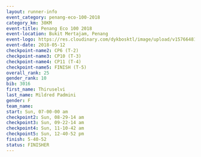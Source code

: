 ```yaml
--- 
layout: runner-info 
event_category: penang-eco-100-2018 
category_km: 30KM 
event-title: Penang Eco 100 2018 
event-location: Bukit Mertajam, Penang 
event-logo: https://res.cloudinary.com/dykbosktl/image/upload/v1576648106/Logo/Logo_lovxhg.jpg 
event-date: 2018-05-12 
checkpoint-name2: CP6 (T-2) 
checkpoint-name3: CP10 (T-3) 
checkpoint-name4: CP11 (T-4) 
checkpoint-name5: FINISH (T-5) 
overall_rank: 25
gender_rank: 10
bib: 3016
first_name: Thiruselvi
last_name: Mildred Padmini
gender: F
team_name: 
start: Sun, 07-00-00 am
checkpoint2: Sun, 08-29-14 am
checkpoint3: Sun, 09-22-14 am
checkpoint4: Sun, 11-10-42 am
checkpoint5: Sun, 12-40-52 pm
finish: 5-40-52
status: FINISHER
--- 
```

